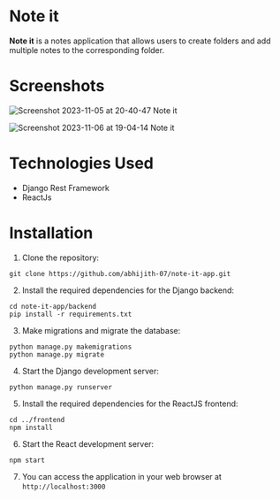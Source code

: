 # Note it
**Note it** is a notes application that allows users to create folders and add multiple notes to the corresponding folder.

# Screenshots
![Screenshot 2023-11-05 at 20-40-47 Note it](https://github.com/abhijith-07/note-it-app/assets/67973073/16a711bb-da97-4c51-8172-83aa0ac8c073)

![Screenshot 2023-11-06 at 19-04-14 Note it](https://github.com/abhijith-07/note-it-app/assets/67973073/89dc42a5-4dbf-4a88-827b-70b21070c47c)

# Technologies Used
- Django Rest Framework
- ReactJs

# Installation
1. Clone the repository:
```
git clone https://github.com/abhijith-07/note-it-app.git
```  
2. Install the required dependencies for the Django backend:
```
cd note-it-app/backend
pip install -r requirements.txt
```
3. Make migrations and migrate the database:
```
python manage.py makemigrations
python manage.py migrate
```
4. Start the Django development server:
```
python manage.py runserver
```
5. Install the required dependencies for the ReactJS frontend:
```
cd ../frontend
npm install
```
6. Start the React development server:
```
npm start
```
7. You can access the application in your web browser at
   `http://localhost:3000`